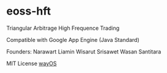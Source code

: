 # eoss-hft

Triangular Arbitrage High Frequence Trading

Compatible with Google App Engine (Java Standard)

Founders:
Narawart Liamin
Wisarut Srisawet
Wasan Santitara

MIT License [wayOS](https://wayos.yiem.cc)
